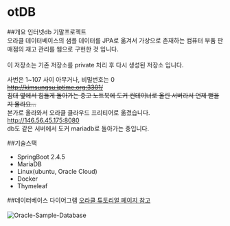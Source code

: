 # otDB
##개요
인터넷db 기말프로젝트<br>
오라클 데이터베이스의 샘플 데이터를 JPA로 옮겨서 가상으로 존재하는 컴퓨터 부품 판매점의 재고 관리를 웹으로 구현한 것 입니다. <br>
<br>
이 저장소는 기존 저장소를 private 처리 후 다시 생성된 저장소 입니다. <br>


사번은 1~107 사이 아무거나, 비밀번호는 0 <br>
~~http://kimsungsu.iptime.org:3301/~~
<br>
~~침대 옆에서 힘들게 돌아가는 중고 노트북에 도커 컨테이너로 올린 서버라서 언제 뻗을지 몰라요...~~<br>
본가로 올라와서 오라클 클라우드 프리티어로 옮겼습니다. <br>
http://146.56.45.175:8080 <br>
db도 같은 서버에서 도커 mariadb로 돌아가는 중입니다.

##기술스택
* SpringBoot 2.4.5
* MariaDB
* Linux(ubuntu, Oracle Cloud)
* Docker
* Thymeleaf

##데이터베이스 다이어그램
[오라클 튜토리얼 페이지 참고](https://www.oracletutorial.com/getting-started/oracle-sample-database/)
<br><br>
![Oracle-Sample-Database](https://user-images.githubusercontent.com/61815697/155689295-c9a21430-4891-416a-979f-e6f240e0c595.png)
